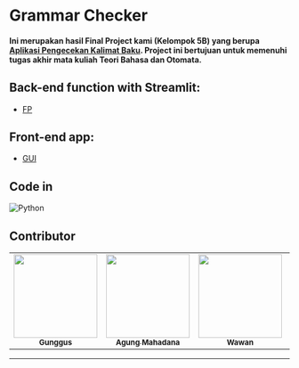 # Grammar Checker

#### Ini merupakan hasil Final Project kami (Kelompok 5B) yang berupa [Aplikasi Pengecekan Kalimat Baku](https://agungmahadana-grammar-checker-fp-y6odf5.streamlit.app/). Project ini bertujuan untuk memenuhi tugas akhir mata kuliah Teori Bahasa dan Otomata.

## Back-end function with Streamlit:

- [FP](FP.py)

## Front-end app:

- [GUI](GUI.py)

## Code in

![Python](https://img.shields.io/badge/Python-FFD43B?style=for-the-badge&logo=python&logoColor=blue)

## Contributor

<table align="center">
  <tr>
    <td align="center"><a href="https://github.com/BangAjus"><img src="https://avatars.githubusercontent.com/u/72916363?v=4" width="150px;" alt=""/><br><sub><b>Gunggus</b></sub></td>
    <td align="center"><a href="https://github.com/agungmahadana"><img src="https://avatars.githubusercontent.com/u/100138244?v=4" width="150px;" alt=""/><br><sub><b>Agung Mahadana</b></sub></td>
    <td align="center"><a href="https://github.com/Wawan-092"><img src="https://avatars.githubusercontent.com/u/107167667?v=4" width="150px;" alt=""/><br><sub><b>Wawan</b></sub></td>
    <td align="center"><a href="https://github.com/Gungfrady"><img src="https://avatars.githubusercontent.com/u/107132486?v=4" width="150px;" alt=""/><br><sub><b>Gung Frady</b></sub></td>
    <td align="center"><a href="https://github.com/RaindraP"><img src="https://avatars.githubusercontent.com/u/94416844?v=4" width="150px;" alt=""/><br><sub><b>Raindra Pramathana</b></sub></td>
  </tr>
</table>

<hr>
